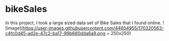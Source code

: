 # bikeSales

In this project, I took a large sized data set of Bike Sales that I found online. 
![image](https://user-images.githubusercontent.com/44654955/170320563-c4fc0d45-ad2e-47c2-ba17-99b680dda6a9.png = 250x250)
